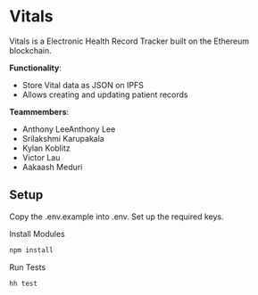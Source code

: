 # Vitals

Vitals is a Electronic Health Record Tracker built on the Ethereum blockchain. 

**Functionality**:
- Store Vital data as JSON on IPFS
- Allows creating and updating patient records


**Teammembers**:
- Anthony LeeAnthony Lee
- Srilakshmi Karupakala 
- Kylan Koblitz
- Victor Lau
- Aakaash Meduri

## Setup

Copy the .env.example into .env. Set up the required keys.

Install Modules
```bash
npm install
```

Run Tests
```
hh test
```